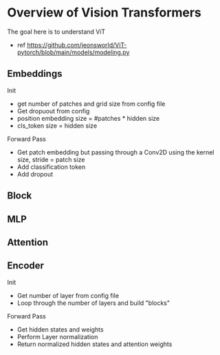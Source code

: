 # Overview of Vision Transformers

The goal here is to understand ViT

- ref https://github.com/jeonsworld/ViT-pytorch/blob/main/models/modeling.py

## Embeddings

Init
- get number of patches and grid size from config file
- Get dropuout from config
- position embedding size = #patches * hidden size
- cls_token size = hidden size

Forward Pass
- Get patch embedding but passing through a Conv2D using the kernel size, stride = patch size
- Add classification token
- Add dropout

## Block

## MLP

## Attention

## Encoder

Init
- Get number of layer from config file
- Loop through the number of layers and build "blocks"

Forward Pass
- Get hidden states and weights
- Perform Layer normalization 
- Return normalized hidden states and attention weights



